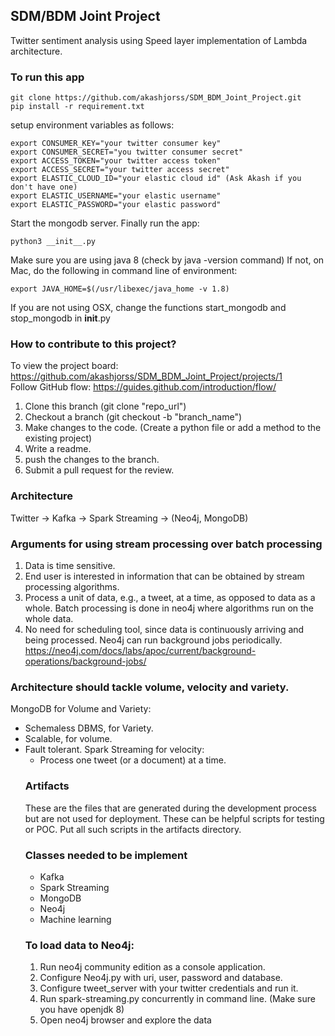 ## SDM/BDM Joint Project
Twitter sentiment analysis using Speed layer implementation of Lambda architecture. 

### To run this app
```
git clone https://github.com/akashjorss/SDM_BDM_Joint_Project.git 
pip install -r requirement.txt
```
setup environment variables as follows:
```
export CONSUMER_KEY="your twitter consumer key"
export CONSUMER_SECRET="you twitter consumer secret"
export ACCESS_TOKEN="your twitter access token"
export ACCESS_SECRET="your twitter access secret"
export ELASTIC_CLOUD_ID="your elastic cloud id" (Ask Akash if you don't have one)
export ELASTIC_USERNAME="your elastic username"
export ELASTIC_PASSWORD="your elastic password"
```
Start the mongodb server. 
Finally run the app:
```
python3 __init__.py
```
Make sure you are using java 8 (check by java -version command)
If not, on Mac, do the following in command line of environment:
```
export JAVA_HOME=$(/usr/libexec/java_home -v 1.8)
```
If you are not using OSX, change the functions start_mongodb and stop_mongodb in __init__.py 
### How to contribute to this project?
To view the project board: https://github.com/akashjorss/SDM_BDM_Joint_Project/projects/1<br>
Follow GitHub flow: https://guides.github.com/introduction/flow/
1. Clone this branch (git clone "repo_url")
2. Checkout a branch (git checkout -b "branch_name")
3. Make changes to the code. (Create a python file or add a method to the existing project)
4. Write a readme.
5. push the changes to the branch. 
6. Submit a pull request for the review. 

### Architecture
Twitter -> Kafka -> Spark Streaming -> (Neo4j, MongoDB)

### Arguments for using stream processing over batch processing
1. Data is time sensitive.
2. End user is interested in information that can be obtained by stream processing algorithms.
3. Process a unit of data, e.g., a tweet, at a time, as opposed to data as a whole. Batch processing is done in neo4j where algorithms run on the whole data. 
4. No need for scheduling tool, since data is continuously arriving and being processed. Neo4j can run background jobs periodically. https://neo4j.com/docs/labs/apoc/current/background-operations/background-jobs/

### Architecture should tackle volume, velocity and variety. 
MongoDB for Volume and Variety: <ul>
  <li>Schemaless DBMS, for Variety. 
  <li>Scalable, for volume. 
  <li>Fault tolerant. 
Spark Streaming for velocity: <ul>
  <li>Process one tweet (or a document) at a time.</ul>

### Artifacts
These are the files that are generated during the development process but are not used for deployment. 
These can be helpful scripts for testing or POC. Put all such scripts in the artifacts directory. 

### Classes needed to be implement
<ul>
<li>Kafka
<li>Spark Streaming
<li>MongoDB
<li>Neo4j
<li>Machine learning
</ul>

### To load data to Neo4j:
<ol>
<li>Run neo4j community edition as a console application. 
<li>Configure Neo4j.py with uri, user, password and database.</li>
<li>Configure tweet_server with your twitter credentials and run it.</li>
<li>Run spark-streaming.py concurrently in command line. (Make sure you have openjdk 8)</li>
<li>Open neo4j browser and explore the data</li>



